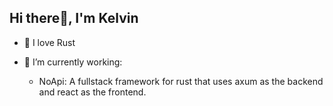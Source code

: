  ## Hi there👋, I'm Kelvin 

 - 🦀 I love Rust
   
 - 🔭 I’m currently working:
   - NoApi: A fullstack framework for rust that uses axum as the backend and react as the frontend.

<!--
**incrediblemhi/incrediblemhi** is a ✨ _special_ ✨ repository because its `README.md` (this file) appears on your GitHub profile.

Here are some ideas to get you started:

- 🔭 I’m currently working on ...
- 🌱 I’m currently learning ...
- 👯 I’m looking to collaborate on ...
- 🤔 I’m looking for help with ...
- 💬 Ask me about ...
- 📫 How to reach me: ...
- 😄 Pronouns: ...
- ⚡ Fun fact: ...
-->
